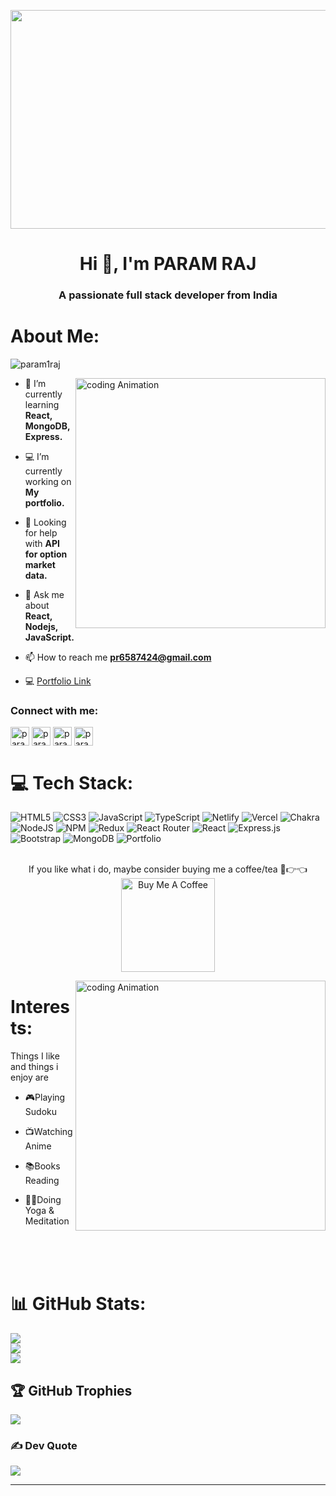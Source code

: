 <a href="#"><img width="1010px" height="350px" align="center" src="https://camo.githubusercontent.com/ba9f3bd30647e352a3f5e1e45eb45c6ec7bad6155cd16aaedf4a426738da0ca5/68747470733a2f2f696e646f616e616c79746963612e636f6d2f7374617469632f696d616765732f62616e6e6572722e676966" /></a>
<h1 align="center">Hi 👋, I'm PARAM RAJ</h1>
<h3 align="center">A passionate full stack developer from India</h3>

# About Me:
<p align="left"> <img src="https://komarev.com/ghpvc/?username=param1raj&label=Profile%20views&color=0e75b6&style=flat" alt="param1raj" /> </p>
<img align="right" alt="coding Animation" width="400" src="https://media.tenor.com/2uyENRmiUt0AAAAC/coding.gif">

- 🌱 I’m currently learning **React, MongoDB,Express.**

- 💻 I’m currently working on **My portfolio.**
 
- 🤝 Looking for help with **API for option market data.**
 
- 💬 Ask me about **React, Nodejs, JavaScript.**

- 📫 How to reach me **pr6587424@gmail.com**

- 💻 <a href="https://param1raj.github.io/">Portfolio Link</a>

<h3 align="left">Connect with me:</h3>

<p align="left">
<a href="https://twitter.com/param raj" target="blank"><img align="center" src="https://cdn-icons-png.flaticon.com/128/2504/2504947.png" alt="param raj" height="30" width="30" /></a>
<a href="https://linkedin.com/in/param raj" target="blank"><img align="center" src="https://cdn-icons-png.flaticon.com/512/3536/3536505.png" alt="param raj" height="30" width="30" /></a>
<a href="https://fb.com/param raj" target="blank"><img align="center" src="https://cdn-icons-png.flaticon.com/512/2504/2504903.png" alt="param raj" height="30" width="30" /></a>
<a href="https://instagram.com/param_raj_424" target="blank"><img align="center" src="https://cdn-icons-png.flaticon.com/128/1384/1384031.png" alt="param_raj_424" height="30" width="30" /></a>
</p>




# 💻 Tech Stack:
![HTML5](https://img.shields.io/badge/html5-%23E34F26.svg?style=for-the-badge&logo=html5&logoColor=white) ![CSS3](https://img.shields.io/badge/css3-%231572B6.svg?style=for-the-badge&logo=css3&logoColor=white) ![JavaScript](https://img.shields.io/badge/javascript-%23323330.svg?style=for-the-badge&logo=javascript&logoColor=%23F7DF1E) ![TypeScript](https://img.shields.io/badge/typescript-%23007ACC.svg?style=for-the-badge&logo=typescript&logoColor=white) ![Netlify](https://img.shields.io/badge/netlify-%23000000.svg?style=for-the-badge&logo=netlify&logoColor=#00C7B7) ![Vercel](https://img.shields.io/badge/vercel-%23000000.svg?style=for-the-badge&logo=vercel&logoColor=white) ![Chakra](https://img.shields.io/badge/chakra-%234ED1C5.svg?style=for-the-badge&logo=chakraui&logoColor=white) ![NodeJS](https://img.shields.io/badge/node.js-6DA55F?style=for-the-badge&logo=node.js&logoColor=white) ![NPM](https://img.shields.io/badge/NPM-%23000000.svg?style=for-the-badge&logo=npm&logoColor=white) ![Redux](https://img.shields.io/badge/redux-%23593d88.svg?style=for-the-badge&logo=redux&logoColor=white) ![React Router](https://img.shields.io/badge/React_Router-CA4245?style=for-the-badge&logo=react-router&logoColor=white) ![React](https://img.shields.io/badge/react-%2320232a.svg?style=for-the-badge&logo=react&logoColor=%2361DAFB) ![Express.js](https://img.shields.io/badge/express.js-%23404d59.svg?style=for-the-badge&logo=express&logoColor=%2361DAFB) ![Bootstrap](https://img.shields.io/badge/bootstrap-%23563D7C.svg?style=for-the-badge&logo=bootstrap&logoColor=white) ![MongoDB](https://img.shields.io/badge/MongoDB-%234ea94b.svg?style=for-the-badge&logo=mongodb&logoColor=white) ![Portfolio](https://img.shields.io/badge/Portfolio-%23000000.svg?style=for-the-badge&logo=firefox&logoColor=#FF7139)
<br>
<br>
<p align="center">
If you like what i do, maybe consider buying me a coffee/tea 🥺👉👈<br>
<a href="https://buymeacoffee.com/vishnudas" target="_blank"><img src="https://cdn.buymeacoffee.com/buttons/v2/default-red.png" alt="Buy Me A Coffee" width="150" ></a><br>
</p>




<img align="right" alt="coding Animation" width="400" src="https://mir-s3-cdn-cf.behance.net/project_modules/max_1200/86c92470703289.5bac01355e285.gif">

# Interests:
Things I like and things i enjoy are

-  🎮Playing Sudoku

-  📺Watching Anime 
 
-  📚Books Reading
 
-  🧘‍♀️Doing Yoga & Meditation
<br>
<br>
<br>

# 📊 GitHub Stats:
![](https://github-readme-stats.vercel.app/api?username=Param1raj&theme=dark&hide_border=false&include_all_commits=true&count_private=false)<br/>
![](https://github-readme-streak-stats.herokuapp.com/?user=Param1raj&theme=dark&hide_border=false)<br/>
![](https://github-readme-stats.vercel.app/api/top-langs/?username=Param1raj&theme=dark&hide_border=false&include_all_commits=true&count_private=false&layout=compact)

## 🏆 GitHub Trophies
![](https://github-profile-trophy.vercel.app/?username=Param1raj&theme=radical&no-frame=false&no-bg=true&margin-w=4)

### ✍️ Dev Quote
![](https://quotes-github-readme.vercel.app/api?type=horizontal&theme=merko)

---


<!-- Proudly created with GPRM ( https://gprm.itsvg.in ) -->

